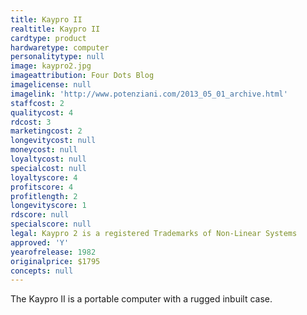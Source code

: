 ```yaml
---
title: Kaypro II
realtitle: Kaypro II
cardtype: product
hardwaretype: computer
personalitytype: null
image: kaypro2.jpg
imageattribution: Four Dots Blog
imagelicense: null
imagelink: 'http://www.potenziani.com/2013_05_01_archive.html'
staffcost: 2
qualitycost: 4
rdcost: 3
marketingcost: 2
longevitycost: null
moneycost: null
loyaltycost: null
specialcost: null
loyaltyscore: 4
profitscore: 4
profitlength: 2
longevityscore: 1
rdscore: null
specialscore: null
legal: Kaypro 2 is a registered Trademarks of Non-Linear Systems
approved: 'Y'
yearofrelease: 1982
originalprice: $1795
concepts: null
---
```


The Kaypro II is a portable computer with a rugged inbuilt case.
